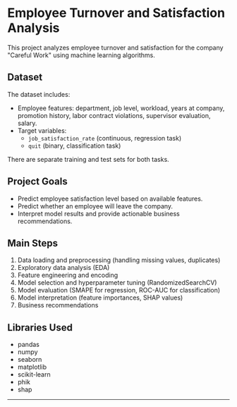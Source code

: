 # Employee Turnover and Satisfaction Analysis

This project analyzes employee turnover and satisfaction for the company "Careful Work" using machine learning algorithms.

## Dataset

The dataset includes:
- Employee features: department, job level, workload, years at company, promotion history, labor contract violations, supervisor evaluation, salary.
- Target variables: 
  - `job_satisfaction_rate` (continuous, regression task)
  - `quit` (binary, classification task)

There are separate training and test sets for both tasks.

## Project Goals

- Predict employee satisfaction level based on available features.
- Predict whether an employee will leave the company.
- Interpret model results and provide actionable business recommendations.

## Main Steps

1. Data loading and preprocessing (handling missing values, duplicates)
2. Exploratory data analysis (EDA)
3. Feature engineering and encoding
4. Model selection and hyperparameter tuning (RandomizedSearchCV)
5. Model evaluation (SMAPE for regression, ROC-AUC for classification)
6. Model interpretation (feature importances, SHAP values)
7. Business recommendations

## Libraries Used

- pandas
- numpy
- seaborn
- matplotlib
- scikit-learn
- phik
- shap

---
